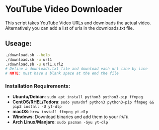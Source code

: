 # YouTube Video Downloader

This script takes YouTube Video URLs and downloads the actual video.
Alternatively you can add a list of urls in the downloads.txt file.

## Useage:

~~~bash
./download.sh --help
./download.sh -u url1
./download.sh -u url1,url2
# Define a downloads.txt file and download each url line by line
# NOTE: must have a blank space at the end the file
~~~

### Installation Requirements:

* **Ubuntu/Debian**: `sudo apt install python3 python3-pip ffmpeg`
* **CentOS/RHEL/Fedora**: `sudo yum/dnf python3 python3-pip ffmpeg && pip3 install -U yt-dlp`
* **macOS**: `brew install ffmpeg yt-dlp`
* **Windows**: Download binaries and add them to your `PATH`.
* **Arch Linux/Manjaro**: `sudo pacman -Syu yt-dlp`
